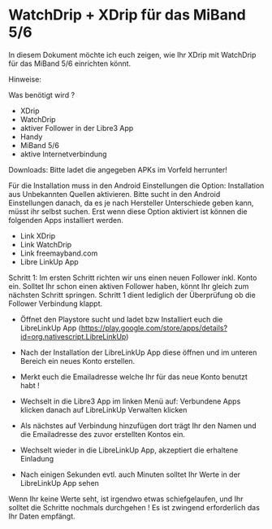 # WatchDrip + XDrip für das MiBand 5/6


In diesem Dokument möchte ich euch zeigen, wie Ihr
XDrip mit WatchDrip für das MiBand 5/6 einrichten könnt.


Hinweise:



Was benötigt wird ?

- XDrip
- WatchDrip
- aktiver Follower in der Libre3 App
- Handy
- MiBand 5/6
- aktive Internetverbindung


Downloads:
Bitte ladet die angegeben APKs im Vorfeld herrunter!

Für die Installation muss in den Android Einstellungen
die Option: Installation aus Unbekannten Quellen aktivieren.
Bitte sucht in den Android Einstellungen danach, da es je
nach Hersteller Unterschiede geben kann, müsst ihr selbst suchen.
Erst wenn diese Option aktiviert ist können die folgenden Apps
installiert werden.

- Link XDrip
- Link WatchDrip
- Link freemayband.com
- Libre LinkUp App


Schritt 1:
Im ersten Schritt richten wir uns einen neuen Follower
inkl. Konto ein. Solltet Ihr schon einen aktiven Follower
haben, könnt Ihr gleich zum nächsten Schritt springen. Schritt 1
dient lediglich der Überprüfung ob die Follower Verbindung klappt.

- Öffnet den Playstore sucht und ladet bzw Installiert euch
die LibreLinkUp App (https://play.google.com/store/apps/details?id=org.nativescript.LibreLinkUp)

- Nach der Installation der LibreLinkUp App diese
öffnen und im unteren Bereich ein neues Konto erstellen.

- Merkt euch die Emailadresse welche Ihr für das neue Konto
benutzt habt !

- Wechselt in die Libre3 App im linken Menü auf: Verbundene Apps
klicken danach auf LibreLinkUp Verwalten klicken 

- Als nächstes auf Verbindung hinzufügen dort trägt Ihr den Namen und
die Emailadresse des zuvor erstellten Kontos ein.

- Wechselt wieder in die LibreLinkUp App, akzeptiert die
erhaltene Einladung

- Nach einigen Sekunden evtl. auch Minuten solltet Ihr Werte
in der LibreLinkUp App sehen

Wenn Ihr keine Werte seht, ist irgendwo etwas schiefgelaufen, und Ihr
solltet die Schritte nochmals durchgehen ! Es ist zwingend erforderlich
das Ihr Daten empfängt.



